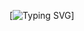 [![Typing SVG](https://readme-typing-svg.demolab.com?font=Fira+Code&size=40&duration=2000&pause=500&vCenter=true&width=500&height=100&lines=%22Hello+World!%22+;I'm+Roy.;My+repos+are+fun!;%22Trust+me+bro.%22+)]
